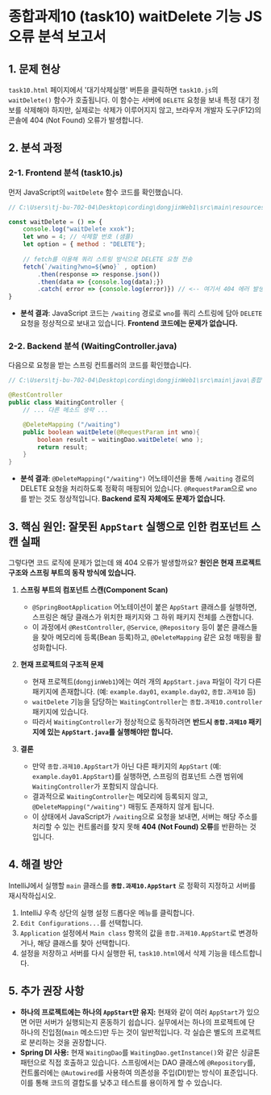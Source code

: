 # 종합과제10 (task10) waitDelete 기능 JS 오류 분석 보고서

## 1. 문제 현상
`task10.html` 페이지에서 '대기삭제실행' 버튼을 클릭하면 `task10.js`의 `waitDelete()` 함수가 호출됩니다. 이 함수는 서버에 `DELETE` 요청을 보내 특정 대기 정보를 삭제해야 하지만, 실제로는 삭제가 이루어지지 않고, 브라우저 개발자 도구(F12)의 콘솔에 404 (Not Found) 오류가 발생합니다.

## 2. 분석 과정

### 2-1. Frontend 분석 (task10.js)
먼저 JavaScript의 `waitDelete` 함수 코드를 확인했습니다.

```javascript
// C:\Users\tj-bu-702-04\Desktop\cording\dongjinWeb1\src\main\resources\static\종합\task10.js

const waitDelete = () => {
    console.log("waitDelete xxok");
    let wno = 4; // 삭제할 번호 (샘플)
    let option = { method : "DELETE"};
    
    // fetch를 이용해 쿼리 스트링 방식으로 DELETE 요청 전송
    fetch(`/waiting?wno=${wno}` , option)
        .then(response => response.json())
        .then(data => {console.log(data);})
        .catch( error => {console.log(error)}) // <-- 여기서 404 에러 발생
}
```
- **분석 결과**: JavaScript 코드는 `/waiting` 경로로 `wno`를 쿼리 스트링에 담아 `DELETE` 요청을 정상적으로 보내고 있습니다. **Frontend 코드에는 문제가 없습니다.**

### 2-2. Backend 분석 (WaitingController.java)
다음으로 요청을 받는 스프링 컨트롤러의 코드를 확인했습니다.

```java
// C:\Users\tj-bu-702-04\Desktop\cording\dongjinWeb1\src\main\java\종합\과제10\controller\WaitingController.java

@RestController
public class WaitingController {
    // ... 다른 메소드 생략 ...

    @DeleteMapping ("/waiting")
    public boolean waitDelete(@RequestParam int wno){
        boolean result = waitingDao.waitDelete( wno );
        return result;
    }
}
```
- **분석 결과**: `@DeleteMapping("/waiting")` 어노테이션을 통해 `/waiting` 경로의 DELETE 요청을 처리하도록 정확히 매핑되어 있습니다. `@RequestParam`으로 `wno`를 받는 것도 정상적입니다. **Backend 로직 자체에도 문제가 없습니다.**

## 3. 핵심 원인: 잘못된 `AppStart` 실행으로 인한 컴포넌트 스캔 실패

그렇다면 코드 로직에 문제가 없는데 왜 404 오류가 발생할까요? **원인은 현재 프로젝트 구조와 스프링 부트의 동작 방식에 있습니다.**

1.  **스프링 부트의 컴포넌트 스캔(Component Scan)**
    - `@SpringBootApplication` 어노테이션이 붙은 `AppStart` 클래스를 실행하면, 스프링은 해당 클래스가 위치한 패키지와 그 하위 패키지 전체를 스캔합니다.
    - 이 과정에서 `@RestController`, `@Service`, `@Repository` 등이 붙은 클래스들을 찾아 메모리에 등록(Bean 등록)하고, `@DeleteMapping` 같은 요청 매핑을 활성화합니다.

2.  **현재 프로젝트의 구조적 문제**
    - 현재 프로젝트(`dongjinWeb1`)에는 여러 개의 `AppStart.java` 파일이 각기 다른 패키지에 존재합니다. (예: `example.day01`, `example.day02`, `종합.과제10` 등)
    - `waitDelete` 기능을 담당하는 `WaitingController`는 `종합.과제10.controller` 패키지에 있습니다.
    - 따라서 `WaitingController`가 정상적으로 동작하려면 **반드시 `종합.과제10` 패키지에 있는 `AppStart.java`를 실행해야만 합니다.**

3.  **결론**
    - 만약 `종합.과제10.AppStart`가 아닌 다른 패키지의 `AppStart` (예: `example.day01.AppStart`)를 실행하면, 스프링의 컴포넌트 스캔 범위에 `WaitingController`가 포함되지 않습니다.
    - 결과적으로 `WaitingController`는 메모리에 등록되지 않고, `@DeleteMapping("/waiting")` 매핑도 존재하지 않게 됩니다.
    - 이 상태에서 JavaScript가 `/waiting`으로 요청을 보내면, 서버는 해당 주소를 처리할 수 있는 컨트롤러를 찾지 못해 **404 (Not Found) 오류**를 반환하는 것입니다.

## 4. 해결 방안

IntelliJ에서 실행할 `main` 클래스를 **`종합.과제10.AppStart`** 로 정확히 지정하고 서버를 재시작하십시오.

1.  IntelliJ 우측 상단의 실행 설정 드롭다운 메뉴를 클릭합니다.
2.  `Edit Configurations...`를 선택합니다.
3.  `Application` 설정에서 `Main class` 항목의 값을 `종합.과제10.AppStart`로 변경하거나, 해당 클래스를 찾아 선택합니다.
4.  설정을 저장하고 서버를 다시 실행한 뒤, `task10.html`에서 삭제 기능을 테스트합니다.

## 5. 추가 권장 사항

- **하나의 프로젝트에는 하나의 `AppStart`만 유지:** 현재와 같이 여러 `AppStart`가 있으면 어떤 서버가 실행되는지 혼동하기 쉽습니다. 실무에서는 하나의 프로젝트에 단 하나의 진입점(`main` 메소드)만 두는 것이 일반적입니다. 각 실습은 별도의 프로젝트로 분리하는 것을 권장합니다.
- **Spring DI 사용:** 현재 `WaitingDao`를 `WaitingDao.getInstance()`와 같은 싱글톤 패턴으로 직접 호출하고 있습니다. 스프링에서는 DAO 클래스에 `@Repository`를, 컨트롤러에는 `@Autowired`를 사용하여 의존성을 주입(DI)받는 방식이 표준입니다. 이를 통해 코드의 결합도를 낮추고 테스트를 용이하게 할 수 있습니다.

